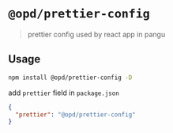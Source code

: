 # `@opd/prettier-config`

> prettier config used by react app in pangu

## Usage

```bash
npm install @opd/prettier-config -D
```

add `prettier` field in `package.json`

```json
{
  "prettier": "@opd/prettier-config"
}
```
